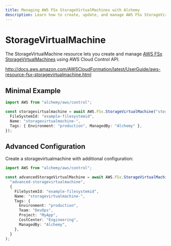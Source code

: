```yaml
---
title: Managing AWS FSx StorageVirtualMachines with Alchemy
description: Learn how to create, update, and manage AWS FSx StorageVirtualMachines using Alchemy Cloud Control.
---
```


# StorageVirtualMachine

The StorageVirtualMachine resource lets you create and manage [AWS FSx StorageVirtualMachines](https://docs.aws.amazon.com/fsx/latest/userguide/) using AWS Cloud Control API.

http://docs.aws.amazon.com/AWSCloudFormation/latest/UserGuide/aws-resource-fsx-storagevirtualmachine.html

## Minimal Example

```ts
import AWS from "alchemy/aws/control";

const storagevirtualmachine = await AWS.FSx.StorageVirtualMachine("storagevirtualmachine-example", {
  FileSystemId: "example-filesystemid",
  Name: "storagevirtualmachine-",
  Tags: { Environment: "production", ManagedBy: "Alchemy" },
});
```

## Advanced Configuration

Create a storagevirtualmachine with additional configuration:

```ts
import AWS from "alchemy/aws/control";

const advancedStorageVirtualMachine = await AWS.FSx.StorageVirtualMachine(
  "advanced-storagevirtualmachine",
  {
    FileSystemId: "example-filesystemid",
    Name: "storagevirtualmachine-",
    Tags: {
      Environment: "production",
      Team: "DevOps",
      Project: "MyApp",
      CostCenter: "Engineering",
      ManagedBy: "Alchemy",
    },
  }
);
```

